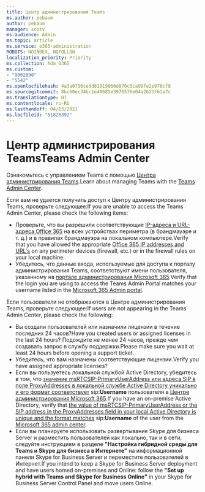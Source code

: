 ```yaml
---
title: Центр администрирования Teams
ms.author: pebaum
author: pebaum
manager: scotv
ms.audience: Admin
ms.topic: article
ms.service: o365-administration
ROBOTS: NOINDEX, NOFOLLOW
localization_priority: Priority
ms.collection: Adm_O365
ms.custom:
- "9002890"
- "5542"
ms.openlocfilehash: 4a3a0796cedd81919066d870c5ca99fe2e978cf8
ms.sourcegitcommit: 8bc60ec34bc1e40685e3976576e04a2623f63a7c
ms.translationtype: HT
ms.contentlocale: ru-RU
ms.lasthandoff: 04/15/2021
ms.locfileid: "51826392"
---
```

# <a name="teams-admin-center"></a><span data-ttu-id="031a1-102">Центр администрирования Teams</span><span class="sxs-lookup"><span data-stu-id="031a1-102">Teams Admin Center</span></span>

<span data-ttu-id="031a1-103">Ознакомьтесь с управлением Teams с помощью [Центра администрирования Teams](https://docs.microsoft.com/microsoftteams/manage-teams-skypeforbusiness-admin-center).</span><span class="sxs-lookup"><span data-stu-id="031a1-103">Learn about managing Teams with the [Teams Admin Center](https://docs.microsoft.com/microsoftteams/manage-teams-skypeforbusiness-admin-center).</span></span>

<span data-ttu-id="031a1-104">Если вам не удается получить доступ к Центру администрирования Teams, проверьте следующее:</span><span class="sxs-lookup"><span data-stu-id="031a1-104">If you are unable to access the Teams Admin Center, please check the following items:</span></span>

- <span data-ttu-id="031a1-105">Проверьте, что вы разрешили соответствующие [IP-адреса и URL-адреса Office 365](https://docs.microsoft.com/Office365/Enterprise/office-365-ip-web-service) на всех устройствах периметра (в брандмауэре и т. д.) и в правилах брандмауэра на локальном компьютере.</span><span class="sxs-lookup"><span data-stu-id="031a1-105">Verify that you have allowed the appropriate [Office 365 IP addresses and URL's](https://docs.microsoft.com/Office365/Enterprise/office-365-ip-web-service) on any perimeter devices (firewall, etc.) or in the firewall rules on your local machine.</span></span>
- <span data-ttu-id="031a1-106">Убедитесь, что данные входа, используемые для доступа к порталу администрирования Teams, соответствуют имени пользователя, указанному на [портале администрирования Microsoft 365](https://admin.microsoft.com/Adminportal/Home?source=applauncher#/users).</span><span class="sxs-lookup"><span data-stu-id="031a1-106">Verify that the login you are using to access the Teams Admin Portal matches your username listed in the [Microsoft 365 Admin portal](https://admin.microsoft.com/Adminportal/Home?source=applauncher#/users).</span></span>

<span data-ttu-id="031a1-107">Если пользователи не отображаются в Центре администрирования Teams, проверьте следующее:</span><span class="sxs-lookup"><span data-stu-id="031a1-107">If users are not appearing in the Teams Admin Center, please check the following:</span></span>

- <span data-ttu-id="031a1-108">Вы создали пользователей или назначили лицензии в течение последних 24 часов?</span><span class="sxs-lookup"><span data-stu-id="031a1-108">Have you created users or assigned licenses in the last 24 hours?</span></span> <span data-ttu-id="031a1-109">Подождите не менее 24 часов, прежде чем создавать запрос в службу поддержки.</span><span class="sxs-lookup"><span data-stu-id="031a1-109">Please make sure you wait at least 24 hours before opening a support ticket.</span></span>
- <span data-ttu-id="031a1-110">Убедитесь, что вам назначены соответствующие лицензии.</span><span class="sxs-lookup"><span data-stu-id="031a1-110">Verify you have assigned appropriate licenses?</span></span>
- <span data-ttu-id="031a1-111">Если вы пользуетесь локальной службой Active Directory, убедитесь в том, что [значение msRTCSIP-PrimaryUserAddress или адреса SIP в поле ProxyAddresses в локальной службе Active Directory уникально и его формат соответствует](https://docs.microsoft.com/skypeforbusiness/troubleshoot/online-configuration/msrtcsip-primaryuseraddress-proxyaddaddress) sip:**Username** пользователя в [Центре администрирования Microsoft 365](https://admin.microsoft.com/Adminportal/Home?source=applauncher#/users).</span><span class="sxs-lookup"><span data-stu-id="031a1-111">If you have an on-premise Active Directory, verify that [the value of msRTCSIP-PrimaryUserAddress or the SIP address in the ProxyAddresses field in your local Active Directory is unique and the format matches](https://docs.microsoft.com/skypeforbusiness/troubleshoot/online-configuration/msrtcsip-primaryuseraddress-proxyaddaddress) sip:**Username** of the user from the [Microsoft 365 admin center](https://admin.microsoft.com/Adminportal/Home?source=applauncher#/users).</span></span>
- <span data-ttu-id="031a1-112">Если вы планируете использовать развертывание Skype для бизнеса Server и разместить пользователей как локально, так и в сети, следуйте инструкциям в разделе **"Настройка гибридной среды для Teams и Skype для бизнеса в Интернете"** на информационной панели Skype for Business Server и переместите пользователей в Интернет.</span><span class="sxs-lookup"><span data-stu-id="031a1-112">If you intend to keep a Skype for Business Server deployment and have users homed on-premises and Online: follow the **"Set up hybrid with Teams and Skype for Business Online"** in your Skype for Business Server Control Panel and move users Online.</span></span>
